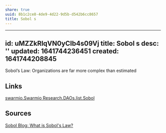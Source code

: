 ```yaml
---
share: true
uuid: 8b1c2ce8-4de9-4d22-9d5b-d542b6cc8657
title: Sobol s
---
```

---
id: uMZZkRlqVN0yCIb4s09Vj
title: Sobol s
desc: ''
updated: 1641744236451
created: 1641744208845
---

Sobol’s Law: Organizations are far more complex than estimated

## Links

[swarmio.Swarmio Research.DAOs.list.Sobol](/undefined)

## Sources

[Sobol Blog: What is Sobol's Law?](https://sobol.io/blog/what-is-sobols-law)
